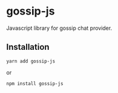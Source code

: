 # gossip-js
Javascript library for gossip chat provider.

## Installation

```
yarn add gossip-js
```

or

```
npm install gossip-js
```
